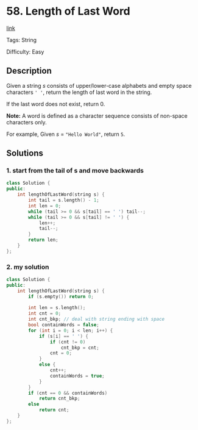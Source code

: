 # 58. Length of Last Word

[link](https://leetcode.com/problems/length-of-last-word/description/)

Tags: String

Difficulty: Easy

## Description

Given a string *s* consists of upper/lower-case alphabets and empty space characters `' '`, return the length of last word in the string.

If the last word does not exist, return 0.

**Note:** A word is defined as a character sequence consists of non-space characters only.

For example, 
Given *s* = `"Hello World"`,
return `5`.

## Solutions

### 1. start from the tail of s and move backwards

```c++
class Solution {
public:
    int lengthOfLastWord(string s) {
        int tail = s.length() - 1;
        int len = 0;
        while (tail >= 0 && s[tail] == ' ') tail--;
        while (tail >= 0 && s[tail] != ' ') {
            len++;
            tail--;
        }
        return len;
    }
};
```

### 2. my solution

```c++
class Solution {
public:
    int lengthOfLastWord(string s) {
        if (s.empty()) return 0;
        
        int len = s.length();
        int cnt = 0;
        int cnt_bkp; // deal with string ending with space
        bool containWords = false;
        for (int i = 0; i < len; i++) {
            if (s[i] == ' ') {
                if (cnt != 0)
                    cnt_bkp = cnt;
                cnt = 0;
            }
            else {
                cnt++;
                containWords = true;
            }
        }
        if (cnt == 0 && containWords)
            return cnt_bkp;
        else
            return cnt;
    }
};
```

